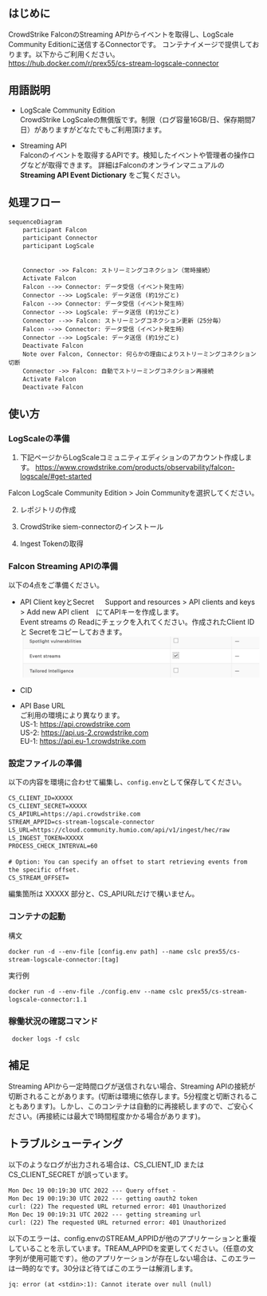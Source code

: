 ## はじめに
CrowdStrike FalconのStreaming APIからイベントを取得し、LogScale Community Editionに送信するConnectorです。
コンテナイメージで提供しております。以下からご利用ください。  
https://hub.docker.com/r/prex55/cs-stream-logscale-connector

## 用語説明
- LogScale Community Edition  
CrowdStrike LogScaleの無償版です。制限（ログ容量16GB/日、保存期間7日）がありますがどなたでもご利用頂けます。

- Streaming API  
Falconのイベントを取得するAPIです。検知したイベントや管理者の操作ログなどが取得できます。
詳細はFalconのオンラインマニュアルの **Streaming API Event Dictionary** をご覧ください。


## 処理フロー

```mermaid
sequenceDiagram
    participant Falcon
    participant Connector
    participant LogScale


    Connector ->> Falcon: ストリーミングコネクション（常時接続）
    Activate Falcon
    Falcon -->> Connector: データ受信（イベント発生時）
    Connector -->> LogScale: データ送信 (約1分ごと)
    Falcon -->> Connector: データ受信（イベント発生時）
    Connector -->> LogScale: データ送信 (約1分ごと)
    Connector -->> Falcon: ストリーミングコネクション更新（25分毎）
    Falcon -->> Connector: データ受信（イベント発生時）
    Connector -->> LogScale: データ送信 (約1分ごと)
    Deactivate Falcon
    Note over Falcon, Connector: 何らかの理由によりストリーミングコネクション切断
    Connector ->> Falcon: 自動でストリーミングコネクション再接続
    Activate Falcon
    Deactivate Falcon
```

## 使い方

### LogScaleの準備
1. 下記ページからLogScaleコミュニティエディションのアカウント作成します。
https://www.crowdstrike.com/products/observability/falcon-logscale/#get-started  

Falcon LogScale Community Edition > Join Communityを選択してください。

2. レポジトリの作成

3. CrowdStrike siem-connectorのインストール

4. Ingest Tokenの取得


### Falcon Streaming APIの準備
以下の4点をご準備ください。
- API Client keyとSecret 　
Support and resources > API clients and keys > Add new API client　にてAPIキーを作成します。  
Event streams の Readにチェックを入れてください。作成されたClient IDと Secretをコピーしておきます。
![](2023-01-05-14-26-20.png)


- CID
- API Base URL  
ご利用の環境により異なります。  
US-1: https://api.crowdstrike.com  
US-2: https://api.us-2.crowdstrike.com  
EU-1: https://api.eu-1.crowdstrike.com  


### 設定ファイルの準備
以下の内容を環境に合わせて編集し、`config.env`として保存してください。
```
CS_CLIENT_ID=XXXXX
CS_CLIENT_SECRET=XXXXX
CS_APIURL=https://api.crowdstrike.com
STREAM_APPID=cs-stream-logscale-connector
LS_URL=https://cloud.community.humio.com/api/v1/ingest/hec/raw
LS_INGEST_TOKEN=XXXXX
PROCESS_CHECK_INTERVAL=60

# Option: You can specify an offset to start retrieving events from the specific offset.
CS_STREAM_OFFSET=
```
編集箇所は XXXXX 部分と、CS_APIURLだけで構いません。


### コンテナの起動

構文
```
docker run -d --env-file [config.env path] --name cslc prex55/cs-stream-logscale-connector:[tag]
```

実行例
```
docker run -d --env-file ./config.env --name cslc prex55/cs-stream-logscale-connector:1.1
```

### 稼働状況の確認コマンド
```
 docker logs -f cslc
```

## 補足
Streaming APIから一定時間ログが送信されない場合、Streaming APIの接続が切断されることがあります。(切断は環境に依存します。5分程度と切断されることもあります)。しかし、このコンテナは自動的に再接続しますので、ご安心ください。(再接続には最大で1時間程度かかる場合があります)。


## トラブルシューティング
以下のようなログが出力される場合は、CS_CLIENT_ID または CS_CLIENT_SECRET が誤っています。

```
Mon Dec 19 00:19:30 UTC 2022 --- Query offset -
Mon Dec 19 00:19:30 UTC 2022 --- getting oauth2 token
curl: (22) The requested URL returned error: 401 Unauthorized
Mon Dec 19 00:19:31 UTC 2022 --- getting streaming url
curl: (22) The requested URL returned error: 401 Unauthorized
```

以下のエラーは、config.envのSTREAM_APPIDが他のアプリケーションと重複していることを示しています。TREAM_APPIDを変更してください。（任意の文字列が使用可能です）。他のアプリケーションが存在しない場合は、このエラーは一時的なです。30分ほど待てばこのエラーは解消します。

```
jq: error (at <stdin>:1): Cannot iterate over null (null)
```